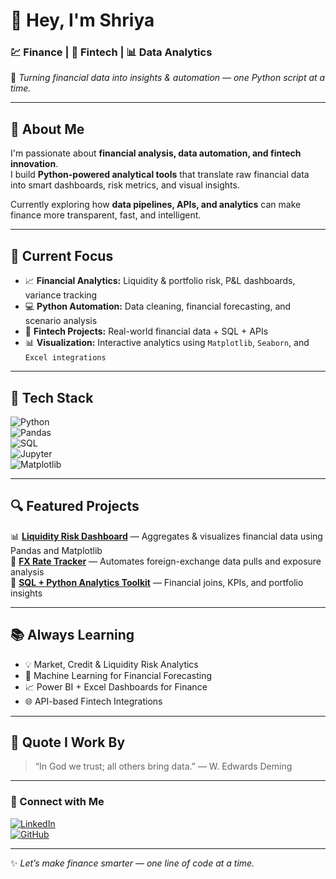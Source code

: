 # 👋 Hey, I'm Shriya  

### 💹 Finance | 🧠 Fintech | 📊 Data Analytics  

🚀 *Turning financial data into insights & automation — one Python script at a time.*  

---

## 🧭 About Me  
I'm passionate about **financial analysis, data automation, and fintech innovation**.  
I build **Python-powered analytical tools** that translate raw financial data into smart dashboards, risk metrics, and visual insights.  

Currently exploring how **data pipelines, APIs, and analytics** can make finance more transparent, fast, and intelligent.  

---

## 🎯 Current Focus  
- 📈 **Financial Analytics:** Liquidity & portfolio risk, P&L dashboards, variance tracking  
- 💻 **Python Automation:** Data cleaning, financial forecasting, and scenario analysis  
- 🧾 **Fintech Projects:** Real-world financial data + SQL + APIs  
- 📊 **Visualization:** Interactive analytics using `Matplotlib`, `Seaborn`, and `Excel integrations`

---

## 🧠 Tech Stack  

![Python](https://img.shields.io/badge/Python-3776AB?style=for-the-badge&logo=python&logoColor=white)  
![Pandas](https://img.shields.io/badge/Pandas-150458?style=for-the-badge&logo=pandas&logoColor=white)  
![SQL](https://img.shields.io/badge/SQL-316192?style=for-the-badge&logo=postgresql&logoColor=white)  
![Jupyter](https://img.shields.io/badge/Jupyter-F37626?style=for-the-badge&logo=jupyter&logoColor=white)  
![Matplotlib](https://img.shields.io/badge/Matplotlib-11557c?style=for-the-badge&logo=plotly&logoColor=white)

---

## 🔍 Featured Projects  

📊 [**Liquidity Risk Dashboard**](#) — Aggregates & visualizes financial data using Pandas and Matplotlib  
💱 [**FX Rate Tracker**](#) — Automates foreign-exchange data pulls and exposure analysis  
🧮 [**SQL + Python Analytics Toolkit**](#) — Financial joins, KPIs, and portfolio insights  

---

## 📚 Always Learning  
- 💡 Market, Credit & Liquidity Risk Analytics  
- 🤖 Machine Learning for Financial Forecasting  
- 📈 Power BI + Excel Dashboards for Finance  
- 🌐 API-based Fintech Integrations  

---

## 🌟 Quote I Work By  
> “In God we trust; all others bring data.” — W. Edwards Deming  

---

### 🔗 Connect with Me  
[![LinkedIn](https://img.shields.io/badge/LinkedIn-0077B5?style=for-the-badge&logo=linkedin&logoColor=white)](https://linkedin.com/in/shriyash)  
[![GitHub](https://img.shields.io/badge/GitHub-181717?style=for-the-badge&logo=github&logoColor=white)](https://github.com/shriyash)  

---

✨ *Let’s make finance smarter — one line of code at a time.*
